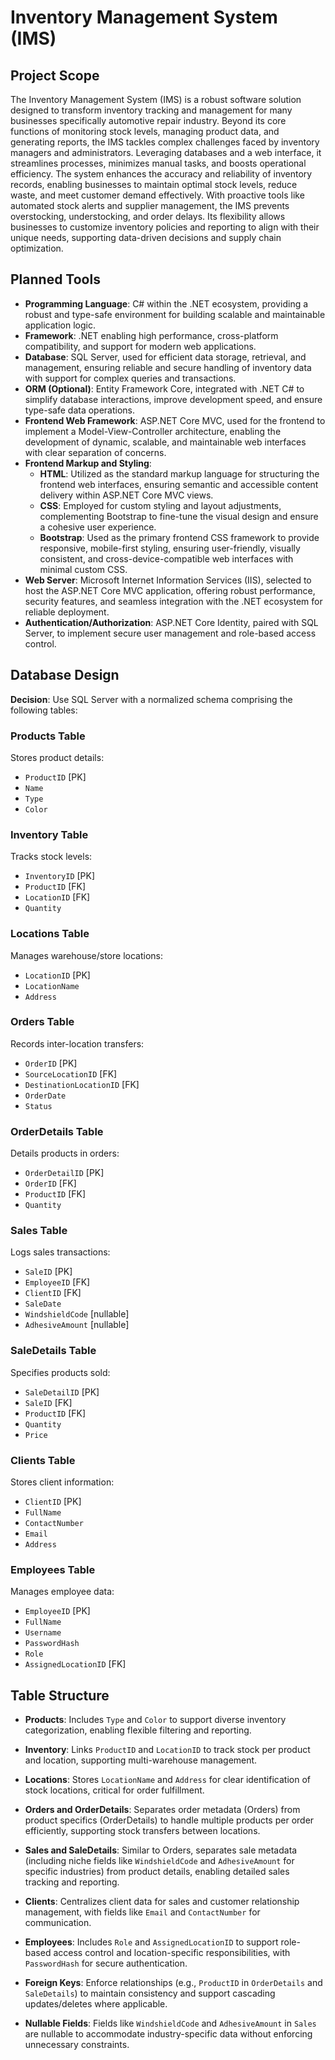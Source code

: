 # Inventory Management System (IMS)

## Project Scope

The Inventory Management System (IMS) is a robust software solution designed to transform inventory tracking and management for many businesses specifically automotive repair industry. Beyond its core functions of monitoring stock levels, managing product data, and generating reports, the IMS tackles complex challenges faced by inventory managers and administrators. Leveraging databases and a web interface, it streamlines processes, minimizes manual tasks, and boosts operational efficiency. The system enhances the accuracy and reliability of inventory records, enabling businesses to maintain optimal stock levels, reduce waste, and meet customer demand effectively. With proactive tools like automated stock alerts and supplier management, the IMS prevents overstocking, understocking, and order delays. Its flexibility allows businesses to customize inventory policies and reporting to align with their unique needs, supporting data-driven decisions and supply chain optimization.

## Planned Tools

- **Programming Language**: C# within the .NET ecosystem, providing a robust and type-safe environment for building scalable and maintainable application logic.
- **Framework**: .NET enabling high performance, cross-platform compatibility, and support for modern web applications.
- **Database**: SQL Server, used for efficient data storage, retrieval, and management, ensuring reliable and secure handling of inventory data with support for complex queries and transactions.
- **ORM (Optional)**: Entity Framework Core, integrated with .NET C# to simplify database interactions, improve development speed, and ensure type-safe data operations.
- **Frontend Web Framework**: ASP.NET Core MVC, used for the frontend to implement a Model-View-Controller architecture, enabling the development of dynamic, scalable, and maintainable web interfaces with clear separation of concerns.
- **Frontend Markup and Styling**:
  - **HTML**: Utilized as the standard markup language for structuring the frontend web interfaces, ensuring semantic and accessible content delivery within ASP.NET Core MVC views.
  - **CSS**: Employed for custom styling and layout adjustments, complementing Bootstrap to fine-tune the visual design and ensure a cohesive user experience.
  - **Bootstrap**: Used as the primary frontend CSS framework to provide responsive, mobile-first styling, ensuring user-friendly, visually consistent, and cross-device-compatible web interfaces with minimal custom CSS.
- **Web Server**: Microsoft Internet Information Services (IIS), selected to host the ASP.NET Core MVC application, offering robust performance, security features, and seamless integration with the .NET ecosystem for reliable deployment.
- **Authentication/Authorization**: ASP.NET Core Identity, paired with SQL Server, to implement secure user management and role-based access control.

## Database Design

**Decision**: Use SQL Server with a normalized schema comprising the following tables:

### Products Table
Stores product details:
- `ProductID` [PK]
- `Name`
- `Type`
- `Color`

### Inventory Table
Tracks stock levels:
- `InventoryID` [PK]
- `ProductID` [FK]
- `LocationID` [FK]
- `Quantity`

### Locations Table
Manages warehouse/store locations:
- `LocationID` [PK]
- `LocationName`
- `Address`

### Orders Table
Records inter-location transfers:
- `OrderID` [PK]
- `SourceLocationID` [FK]
- `DestinationLocationID` [FK]
- `OrderDate`
- `Status`

### OrderDetails Table
Details products in orders:
- `OrderDetailID` [PK]
- `OrderID` [FK]
- `ProductID` [FK]
- `Quantity`

### Sales Table
Logs sales transactions:
- `SaleID` [PK]
- `EmployeeID` [FK]
- `ClientID` [FK]
- `SaleDate`
- `WindshieldCode` [nullable]
- `AdhesiveAmount` [nullable]

### SaleDetails Table
Specifies products sold:
- `SaleDetailID` [PK]
- `SaleID` [FK]
- `ProductID` [FK]
- `Quantity`
- `Price`

### Clients Table
Stores client information:
- `ClientID` [PK]
- `FullName`
- `ContactNumber`
- `Email`
- `Address`

### Employees Table
Manages employee data:
- `EmployeeID` [PK]
- `FullName`
- `Username`
- `PasswordHash`
- `Role`
- `AssignedLocationID` [FK]

## Table Structure

- **Products**: Includes `Type` and `Color` to support diverse inventory categorization, enabling flexible filtering and reporting.
- **Inventory**: Links `ProductID` and `LocationID` to track stock per product and location, supporting multi-warehouse management.
- **Locations**: Stores `LocationName` and `Address` for clear identification of stock locations, critical for order fulfillment.
- **Orders and OrderDetails**: Separates order metadata (Orders) from product specifics (OrderDetails) to handle multiple products per order efficiently, supporting stock transfers between locations.
- **Sales and SaleDetails**: Similar to Orders, separates sale metadata (including niche fields like `WindshieldCode` and `AdhesiveAmount` for specific industries) from product details, enabling detailed sales tracking and reporting.
- **Clients**: Centralizes client data for sales and customer relationship management, with fields like `Email` and `ContactNumber` for communication.
- **Employees**: Includes `Role` and `AssignedLocationID` to support role-based access control and location-specific responsibilities, with `PasswordHash` for secure authentication.

- **Foreign Keys**: Enforce relationships (e.g., `ProductID` in `OrderDetails` and `SaleDetails`) to maintain consistency and support cascading updates/deletes where applicable.
- **Nullable Fields**: Fields like `WindshieldCode` and `AdhesiveAmount` in `Sales` are nullable to accommodate industry-specific data without enforcing unnecessary constraints.
